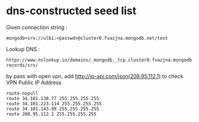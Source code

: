 # dns-constructed seed list

Given connection string :

```
mongodb+srv://ulbi:<passwd>@cluster0.fvazjna.mongodb.net/test
```

Lookup DNS :
```
https://www.nslookup.io/domains/_mongodb._tcp.cluster0.fvazjna.mongodb.net/dns-records/srv/
```

by pass with open vpn, add http://ip-api.com/json(208.95.112.1) to check VPN Public IP Address

```
route-nopull 
route 34.101.138.77 255.255.255.255
route 34.101.223.114 255.255.255.255
route 34.101.143.99 255.255.255.255
route 208.95.112.1 255.255.255.255
```
